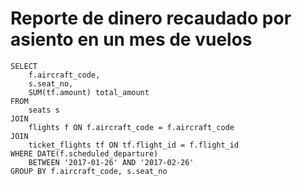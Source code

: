 # Reporte de dinero recaudado por asiento en un mes de vuelos

```
SELECT
	f.aircraft_code,
	s.seat_no,
	SUM(tf.amount) total_amount
FROM 
	seats s
JOIN 
	flights f ON f.aircraft_code = f.aircraft_code
JOIN 
	ticket_flights tf ON tf.flight_id = f.flight_id
WHERE DATE(f.scheduled_departure) 
	BETWEEN '2017-01-26' AND '2017-02-26'
GROUP BY f.aircraft_code, s.seat_no
```